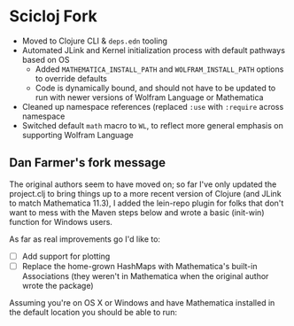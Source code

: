 
# Scicloj Fork

* Moved to Clojure CLI & `deps.edn` tooling
* Automated JLink and Kernel initialization process with default pathways based on OS
  * Added `MATHEMATICA_INSTALL_PATH` and `WOLFRAM_INSTALL_PATH` options to override defaults
  * Code is dynamically bound, and should not have to be updated to run with newer versions of Wolfram Language or Mathematica
* Cleaned up namespace references (replaced `:use` with `:require` across namespace
* Switched default `math` macro to `WL`, to reflect more general emphasis on supporting Wolfram Language


## Dan Farmer's fork message

The original authors seem to have moved on; so far I've only updated the project.clj to bring things up to a more recent version of Clojure (and JLink to match Mathematica 11.3), I added the lein-repo plugin for folks that don't want to mess with the Maven steps below and wrote a basic (init-win) function for Windows users.

As far as real improvements go I'd like to:
- [ ] Add support for plotting
- [ ] Replace the home-grown HashMaps with Mathematica's built-in Associations (they weren't in Mathematica when the original author wrote the package)

Assuming you're on OS X or Windows and have Mathematica installed in the default location you should be able to run:

